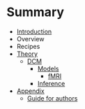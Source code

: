 # Summary

* [Introduction](README.md)
* Overview
* Recipes
* [Theory](theory/theory.md)
    * [DCM](theory/dcm/dcm.md)
        * [Models](theory/dcm/models/dcm-models.md)
            * [fMRI](theory/dcm/models/fMRI/dcm-fmri-models.md)
        * [Inference](theory/dcm/inference/dcm-inference.md)
* [Appendix](appendix.md)
   * [Guide for authors](guide_for_authors.md)


